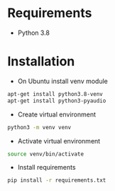 # Requirements

- Python 3.8

# Installation

- On Ubuntu install venv module

```bash
apt-get install python3.8-venv
apt-get install python3-pyaudio
```

- Create virtual environment

```bash
python3 -m venv venv
```

- Activate virtual environment

```bash
source venv/bin/activate
```

- Install requirements

 ```bash
pip install -r requirements.txt
```
